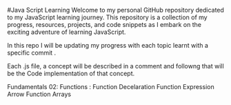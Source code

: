 #Java Script Learning 
Welcome to my personal GitHub repository dedicated to my JavaScript learning journey. This repository is a collection of my progress, resources, projects, and code snippets as I embark on the exciting adventure of learning JavaScript.

In this repo I will be updating my progress with each topic learnt with a specific commit .


Each .js file, a concept will be described in a comment and followng that will be the Code implementation of that concept.



Fundamentals 02:
Functions :
	Function Decelaration
	Function Expression
	Arrow Function 
Arrays
